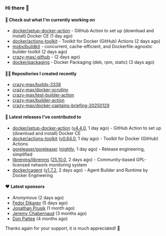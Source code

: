 ### Hi there 👋

#### 👷 Check out what I'm currently working on

- [docker/setup-docker-action](https://github.com/docker/setup-docker-action) - GitHub Action to set up (download and install) Docker CE (1 day ago)
- [docker/actions-toolkit](https://github.com/docker/actions-toolkit) - Toolkit for Docker (GitHub) Actions (2 days ago)
- [moby/buildkit](https://github.com/moby/buildkit) - concurrent, cache-efficient, and Dockerfile-agnostic builder toolkit (2 days ago)
- [crazy-max/.github](https://github.com/crazy-max/.github) -  (2 days ago)
- [docker/packaging](https://github.com/docker/packaging) - Docker Packaging (deb, rpm, static) (3 days ago)

#### 👨‍💻 Repositories I created recently

- [crazy-max/buildx-3338](https://github.com/crazy-max/buildx-3338)
- [crazy-max/docker-scrutiny](https://github.com/crazy-max/docker-scrutiny)
- [crazy-max/test-builder-action](https://github.com/crazy-max/test-builder-action)
- [crazy-max/builder-action](https://github.com/crazy-max/builder-action)
- [crazy-max/docker-captains-briefing-20250129](https://github.com/crazy-max/docker-captains-briefing-20250129)

#### 🚀 Latest releases I've contributed to

- [docker/setup-docker-action](https://github.com/docker/setup-docker-action) ([v4.4.0](https://github.com/docker/setup-docker-action/releases/tag/v4.4.0), 1 day ago) - GitHub Action to set up (download and install) Docker CE
- [docker/actions-toolkit](https://github.com/docker/actions-toolkit) ([v0.64.0](https://github.com/docker/actions-toolkit/releases/tag/v0.64.0), 1 day ago) - Toolkit for Docker (GitHub) Actions
- [goreleaser/goreleaser](https://github.com/goreleaser/goreleaser) ([nightly](https://github.com/goreleaser/goreleaser/releases/tag/nightly), 1 day ago) - Release engineering, simplified
- [librenms/librenms](https://github.com/librenms/librenms) ([25.10.0](https://github.com/librenms/librenms/releases/tag/25.10.0), 2 days ago) - Community-based GPL-licensed network monitoring system
- [docker/cagent](https://github.com/docker/cagent) ([v1.7.2](https://github.com/docker/cagent/releases/tag/v1.7.2), 2 days ago) - Agent Builder and Runtime by Docker Engineering

#### ❤️ Latest sponsors
- _Anonymous_ (2 days ago)
- [Fedor Dikarev](https://github.com/fedordikarev) (5 days ago)
- [Jonathan Prusik](https://github.com/jprusik) (1 month ago)
- [Jeremy Chabernaud](https://github.com/djerfy) (3 months ago)
- [Don Pattee](https://github.com/DPattee) (4 months ago)

Thanks again for your support, it is much appreciated! 🙏
